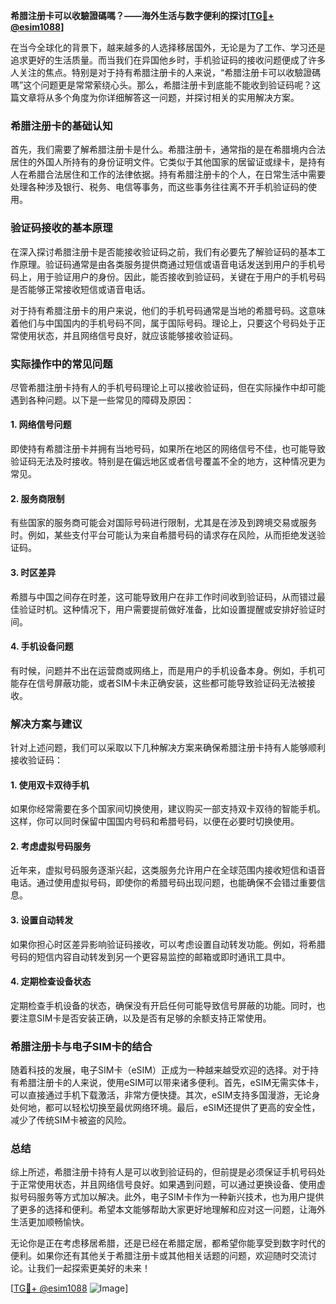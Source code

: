 **希腊注册卡可以收驗證碼嗎？——海外生活与数字便利的探讨[[TG💪+ @esim1088](https://t.me/s/esim1088)]**

在当今全球化的背景下，越来越多的人选择移居国外，无论是为了工作、学习还是追求更好的生活质量。而当我们在异国他乡时，手机验证码的接收问题便成了许多人关注的焦点。特别是对于持有希腊注册卡的人来说，“希腊注册卡可以收驗證碼嗎”这个问题更是常常萦绕心头。那么，希腊注册卡到底能不能收到验证码呢？这篇文章将从多个角度为你详细解答这一问题，并探讨相关的实用解决方案。

### 希腊注册卡的基础认知

首先，我们需要了解希腊注册卡是什么。希腊注册卡，通常指的是在希腊境内合法居住的外国人所持有的身份证明文件。它类似于其他国家的居留证或绿卡，是持有人在希腊合法居住和工作的法律依据。持有希腊注册卡的个人，在日常生活中需要处理各种涉及银行、税务、电信等事务，而这些事务往往离不开手机验证码的使用。

### 验证码接收的基本原理

在深入探讨希腊注册卡是否能接收验证码之前，我们有必要先了解验证码的基本工作原理。验证码通常是由各类服务提供商通过短信或语音电话发送到用户的手机号码上，用于验证用户的身份。因此，能否接收到验证码，关键在于用户的手机号码是否能够正常接收短信或语音电话。

对于持有希腊注册卡的用户来说，他们的手机号码通常是当地的希腊号码。这意味着他们与中国国内的手机号码不同，属于国际号码。理论上，只要这个号码处于正常使用状态，并且网络信号良好，就应该能够接收验证码。

### 实际操作中的常见问题

尽管希腊注册卡持有人的手机号码理论上可以接收验证码，但在实际操作中却可能遇到各种问题。以下是一些常见的障碍及原因：

#### 1. 网络信号问题

即使持有希腊注册卡并拥有当地号码，如果所在地区的网络信号不佳，也可能导致验证码无法及时接收。特别是在偏远地区或者信号覆盖不全的地方，这种情况更为常见。

#### 2. 服务商限制

有些国家的服务商可能会对国际号码进行限制，尤其是在涉及到跨境交易或服务时。例如，某些支付平台可能认为来自希腊号码的请求存在风险，从而拒绝发送验证码。

#### 3. 时区差异

希腊与中国之间存在时差，这可能导致用户在非工作时间收到验证码，从而错过最佳验证时机。这种情况下，用户需要提前做好准备，比如设置提醒或安排好验证时间。

#### 4. 手机设备问题

有时候，问题并不出在运营商或网络上，而是用户的手机设备本身。例如，手机可能存在信号屏蔽功能，或者SIM卡未正确安装，这些都可能导致验证码无法被接收。

### 解决方案与建议

针对上述问题，我们可以采取以下几种解决方案来确保希腊注册卡持有人能够顺利接收验证码：

#### 1. 使用双卡双待手机

如果你经常需要在多个国家间切换使用，建议购买一部支持双卡双待的智能手机。这样，你可以同时保留中国国内号码和希腊号码，以便在必要时切换使用。

#### 2. 考虑虚拟号码服务

近年来，虚拟号码服务逐渐兴起，这类服务允许用户在全球范围内接收短信和语音电话。通过使用虚拟号码，即使你的希腊号码出现问题，也能确保不会错过重要信息。

#### 3. 设置自动转发

如果你担心时区差异影响验证码接收，可以考虑设置自动转发功能。例如，将希腊号码的短信内容自动转发到另一个更容易监控的邮箱或即时通讯工具中。

#### 4. 定期检查设备状态

定期检查手机设备的状态，确保没有开启任何可能导致信号屏蔽的功能。同时，也要注意SIM卡是否安装正确，以及是否有足够的余额支持正常使用。

### 希腊注册卡与电子SIM卡的结合

随着科技的发展，电子SIM卡（eSIM）正成为一种越来越受欢迎的选择。对于持有希腊注册卡的人来说，使用eSIM可以带来诸多便利。首先，eSIM无需实体卡，可以直接通过手机下载激活，非常方便快捷。其次，eSIM支持多国漫游，无论身处何地，都可以轻松切换至最优网络环境。最后，eSIM还提供了更高的安全性，减少了传统SIM卡被盗的风险。

### 总结

综上所述，希腊注册卡持有人是可以收到验证码的，但前提是必须保证手机号码处于正常使用状态，并且网络信号良好。如果遇到问题，可以通过更换设备、使用虚拟号码服务等方式加以解决。此外，电子SIM卡作为一种新兴技术，也为用户提供了更多的选择和便利。希望本文能够帮助大家更好地理解和应对这一问题，让海外生活更加顺畅愉快。

无论你是正在考虑移居希腊，还是已经在希腊定居，都希望你能享受到数字时代的便利。如果你还有其他关于希腊注册卡或其他相关话题的问题，欢迎随时交流讨论。让我们一起探索更美好的未来！

[[TG💪+ @esim1088](https://t.me/s/esim1088) ![Image](https://i.postimg.cc/4NQfJmqS/Snipaste-2025-05-13-00-14-12.png)]